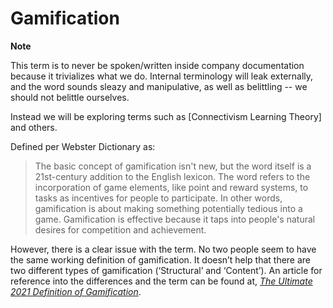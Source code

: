 # Gamification 

**Note**

This term is to never be spoken/written inside company documentation because it trivializes what we do. 
Internal terminology will leak externally, and the word sounds sleazy and manipulative, as well as belittling -- we should not belittle ourselves.

Instead we will be exploring terms such as [Connectivism Learning Theory] and others.

Defined per Webster Dictionary as: 
>The basic concept of gamification isn't new, but the word itself is a 21st-century addition to the English lexicon. 
The word refers to the incorporation of game elements, like point and reward systems, to tasks as incentives for people to participate. 
In other words, gamification is about making something potentially tedious into a game. 
Gamification is effective because it taps into people's natural desires for competition and achievement.

However, there is a clear issue with the term. No two people seem to have the same working definition of gamification. 
It doesn’t help that there are two different types of gamification (‘Structural’ and ‘Content’).
An article for reference into the differences and the term can be found at,
[*The Ultimate 2021 Definition of Gamification*](https://www.growthengineering.co.uk/definition-of-gamification/).


